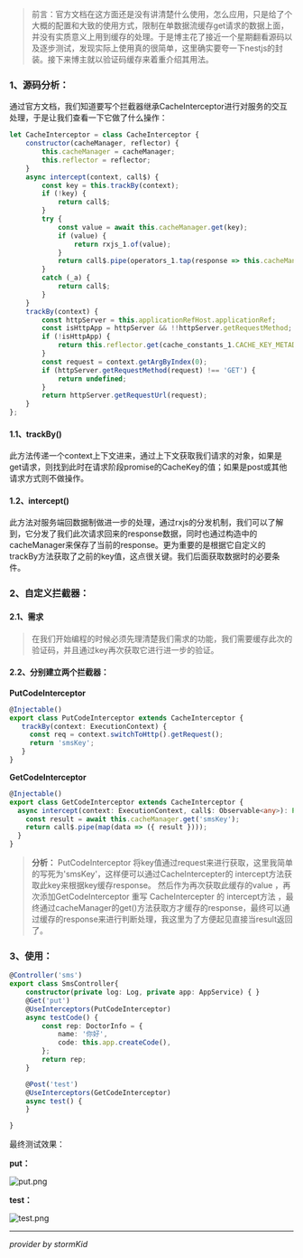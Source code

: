 > 前言：官方文档在这方面还是没有讲清楚什么使用，怎么应用，只是给了个大概的配置和大致的使用方式，限制在单数据流缓存get请求的数据上面，并没有实质意义上用到缓存的处理。于是博主花了接近一个星期翻看源码以及逐步测试，发现实际上使用真的很简单，这里确实要夸一下nestjs的封装。接下来博主就以验证码缓存来着重介绍其用法。

### 1、源码分析：
通过官方文档，我们知道要写个拦截器继承CacheInterceptor进行对服务的交互处理，于是让我们查看一下它做了什么操作：
```javascript
let CacheInterceptor = class CacheInterceptor {
    constructor(cacheManager, reflector) {
        this.cacheManager = cacheManager;
        this.reflector = reflector;
    }
    async intercept(context, call$) {
        const key = this.trackBy(context);
        if (!key) {
            return call$;
        }
        try {
            const value = await this.cacheManager.get(key);
            if (value) {
                return rxjs_1.of(value);
            }
            return call$.pipe(operators_1.tap(response => this.cacheManager.set(key, response)));
        }
        catch (_a) {
            return call$;
        }
    }
    trackBy(context) {
        const httpServer = this.applicationRefHost.applicationRef;
        const isHttpApp = httpServer && !!httpServer.getRequestMethod;
        if (!isHttpApp) {
            return this.reflector.get(cache_constants_1.CACHE_KEY_METADATA, context.getHandler());
        }
        const request = context.getArgByIndex(0);
        if (httpServer.getRequestMethod(request) !== 'GET') {
            return undefined;
        }
        return httpServer.getRequestUrl(request);
    }
};
```

#### 1.1、trackBy()
此方法传递一个context上下文进来，通过上下文获取我们请求的对象，如果是get请求，则找到此时在请求阶段promise的CacheKey的值；如果是post或其他请求方式则不做操作。

#### 1.2、intercept()
此方法对服务端回数据制做进一步的处理，通过rxjs的分发机制，我们可以了解到，它分发了我们此次请求回来的response数据，同时也通过构造中的cacheManager来保存了当前的response。更为重要的是根据它自定义的trackBy方法获取了之前的key值，这点很关键。我们后面获取数据时的必要条件。

### 2、自定义拦截器：

#### 2.1、需求
> 在我们开始编程的时候必须先理清楚我们需求的功能，我们需要缓存此次的验证码，并且通过key再次获取它进行进一步的验证。

#### 2.2、分别建立两个拦截器：

**PutCodeInterceptor**
```typescript
@Injectable()
export class PutCodeInterceptor extends CacheInterceptor {
   trackBy(context: ExecutionContext) {
     const req = context.switchToHttp().getRequest();
     return 'smsKey';
   }
}
```

**GetCodeInterceptor**
```typescript
@Injectable()
export class GetCodeInterceptor extends CacheInterceptor {
  async intercept(context: ExecutionContext, call$: Observable<any>): Promise<Observable<any>> {
    const result = await this.cacheManager.get('smsKey');
    return call$.pipe(map(data => ({ result })));
  }
}
```

> **分析：** PutCodeInterceptor 将key值通过request来进行获取，这里我简单的写死为'smsKey'，这样便可以通过CacheIntercepter的 intercept方法获取此key来根据key缓存response。 然后作为再次获取此缓存的value ，再次添加GetCodeInterceptor 重写 CacheIntercepter 的 intercept方法 ，最终通过cacheManager的get()方法获取方才缓存的response，最终可以通过缓存的response来进行判断处理，我这里为了方便起见直接当result返回了。

### 3、使用：

```typescript
@Controller('sms')
export class SmsController{
    constructor(private log: Log, private app: AppService) { }
    @Get('put')
    @UseInterceptors(PutCodeInterceptor)
    async testCode() {
        const rep: DoctorInfo = {
            name: '你好',
            code: this.app.createCode(),
        };
        return rep;
    }

    @Post('test')
    @UseInterceptors(GetCodeInterceptor)
    async test() {
    }

}
```

最终测试效果：

**put：**

![put.png](https://upload-images.jianshu.io/upload_images/4253553-f2aeb021fc396407.png?imageMogr2/auto-orient/strip%7CimageView2/2/w/1240)


**test：**

![test.png](https://upload-images.jianshu.io/upload_images/4253553-ba1e519cc5f1d17e.png?imageMogr2/auto-orient/strip%7CimageView2/2/w/1240)

---
*provider by stormKid*
